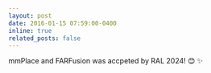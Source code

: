 ```yaml
---
layout: post
date: 2016-01-15 07:59:00-0400
inline: true
related_posts: false
---
```

mmPlace and FARFusion was accpeted by RAL 2024! 😊 ✨
